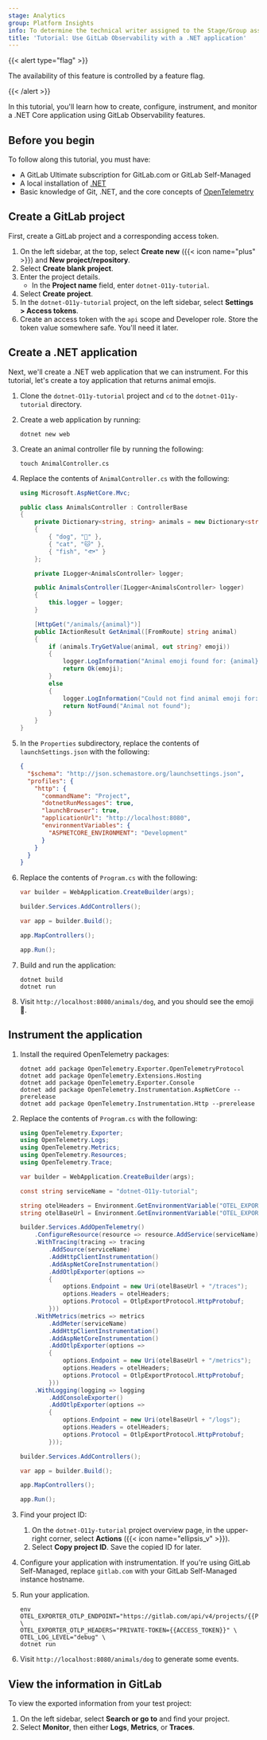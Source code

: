 ```yaml
---
stage: Analytics
group: Platform Insights
info: To determine the technical writer assigned to the Stage/Group associated with this page, see https://handbook.gitlab.com/handbook/product/ux/technical-writing/#assignments
title: 'Tutorial: Use GitLab Observability with a .NET application'
---
```


{{< alert type="flag" >}}

The availability of this feature is controlled by a feature flag.
<!-- Update this note when observability_features flag is removed -->

{{< /alert >}}

In this tutorial, you'll learn how to create, configure, instrument, and monitor a .NET Core application using GitLab Observability features.

## Before you begin

To follow along this tutorial, you must have:

- A GitLab Ultimate subscription for GitLab.com or GitLab Self-Managed
- A local installation of [.NET](https://dotnet.microsoft.com/en-us/)
- Basic knowledge of Git, .NET, and the core concepts of [OpenTelemetry](https://opentelemetry.io/)

## Create a GitLab project

First, create a GitLab project and a corresponding access token.

1. On the left sidebar, at the top, select **Create new** ({{< icon name="plus" >}}) and **New project/repository**.
1. Select **Create blank project**.
1. Enter the project details.
   - In the **Project name** field, enter `dotnet-O11y-tutorial`.
1. Select **Create project**.
1. In the `dotnet-O11y-tutorial` project, on the left sidebar, select **Settings > Access tokens**.
1. Create an access token with the `api` scope and Developer role. Store the token value somewhere safe.
   You'll need it later.

## Create a .NET application

Next, we'll create a .NET web application that we can instrument. For this tutorial, let's create a toy application that returns animal emojis.

1. Clone the `dotnet-O11y-tutorial` project and `cd` to the `dotnet-O11y-tutorial` directory.
1. Create a web application by running:

   ```shell
   dotnet new web
   ```

1. Create an animal controller file by running the following:

   ```shell
   touch AnimalController.cs
   ```

1. Replace the contents of `AnimalController.cs` with the following:

   ```cs
   using Microsoft.AspNetCore.Mvc;

   public class AnimalsController : ControllerBase
   {
       private Dictionary<string, string> animals = new Dictionary<string, string>
       {
           { "dog", "🐶" },
           { "cat", "🐱" },
           { "fish", "🐟" }
       };

       private ILogger<AnimalsController> logger;

       public AnimalsController(ILogger<AnimalsController> logger)
       {
           this.logger = logger;
       }

       [HttpGet("/animals/{animal}")]
       public IActionResult GetAnimal([FromRoute] string animal)
       {
           if (animals.TryGetValue(animal, out string? emoji))
           {
               logger.LogInformation("Animal emoji found for: {animal}", animal);
               return Ok(emoji);
           }
           else
           {
               logger.LogInformation("Could not find animal emoji for: {animal}", animal);
               return NotFound("Animal not found");
           }
       }
   }
   ```

1. In the `Properties` subdirectory, replace the contents of `launchSettings.json` with the following:

   ```json
   {
     "$schema": "http://json.schemastore.org/launchsettings.json",
     "profiles": {
       "http": {
         "commandName": "Project",
         "dotnetRunMessages": true,
         "launchBrowser": true,
         "applicationUrl": "http://localhost:8080",
         "environmentVariables": {
           "ASPNETCORE_ENVIRONMENT": "Development"
         }
       }
     }
   }
   ```

1. Replace the contents of `Program.cs` with the following:

   ```cs
   var builder = WebApplication.CreateBuilder(args);

   builder.Services.AddControllers();

   var app = builder.Build();

   app.MapControllers();

   app.Run();
   ```

1. Build and run the application:

   ```shell
   dotnet build
   dotnet run
   ```

1. Visit `http://localhost:8080/animals/dog`, and you should see the emoji 🐶.

## Instrument the application

1. Install the required OpenTelemetry packages:

   ```shell
   dotnet add package OpenTelemetry.Exporter.OpenTelemetryProtocol
   dotnet add package OpenTelemetry.Extensions.Hosting
   dotnet add package OpenTelemetry.Exporter.Console
   dotnet add package OpenTelemetry.Instrumentation.AspNetCore --prerelease
   dotnet add package OpenTelemetry.Instrumentation.Http --prerelease
   ```

1. Replace the contents of `Program.cs` with the following:

   ```cs
   using OpenTelemetry.Exporter;
   using OpenTelemetry.Logs;
   using OpenTelemetry.Metrics;
   using OpenTelemetry.Resources;
   using OpenTelemetry.Trace;

   var builder = WebApplication.CreateBuilder(args);

   const string serviceName = "dotnet-O11y-tutorial";

   string otelHeaders = Environment.GetEnvironmentVariable("OTEL_EXPORTER_OTLP_HEADERS") ?? "empty";
   string otelBaseUrl = Environment.GetEnvironmentVariable("OTEL_EXPORTER_OTLP_ENDPOINT") ?? "empty";

   builder.Services.AddOpenTelemetry()
       .ConfigureResource(resource => resource.AddService(serviceName))
       .WithTracing(tracing => tracing
           .AddSource(serviceName)
           .AddHttpClientInstrumentation()
           .AddAspNetCoreInstrumentation()
           .AddOtlpExporter(options =>
           {
               options.Endpoint = new Uri(otelBaseUrl + "/traces");
               options.Headers = otelHeaders;
               options.Protocol = OtlpExportProtocol.HttpProtobuf;
           }))
       .WithMetrics(metrics => metrics
           .AddMeter(serviceName)
           .AddHttpClientInstrumentation()
           .AddAspNetCoreInstrumentation()
           .AddOtlpExporter(options =>
           {
               options.Endpoint = new Uri(otelBaseUrl + "/metrics");
               options.Headers = otelHeaders;
               options.Protocol = OtlpExportProtocol.HttpProtobuf;
           }))
       .WithLogging(logging => logging
           .AddConsoleExporter()
           .AddOtlpExporter(options =>
           {
               options.Endpoint = new Uri(otelBaseUrl + "/logs");
               options.Headers = otelHeaders;
               options.Protocol = OtlpExportProtocol.HttpProtobuf;
           }));

   builder.Services.AddControllers();

   var app = builder.Build();

   app.MapControllers();

   app.Run();
   ```

1. Find your project ID:
   1. On the `dotnet-O11y-tutorial` project overview page, in the upper-right corner, select **Actions** ({{< icon name="ellipsis_v" >}}).
   1. Select **Copy project ID**. Save the copied ID for later.

1. Configure your application with instrumentation.
   If you're using GitLab Self-Managed, replace `gitlab.com` with your GitLab Self-Managed instance hostname.
1. Run your application.

   ```shell
   env OTEL_EXPORTER_OTLP_ENDPOINT="https://gitlab.com/api/v4/projects/{{PROJECT_ID}}/observability" \
   OTEL_EXPORTER_OTLP_HEADERS="PRIVATE-TOKEN={{ACCESS_TOKEN}}" \
   OTEL_LOG_LEVEL="debug" \
   dotnet run
   ```

1. Visit `http://localhost:8080/animals/dog` to generate some events.

## View the information in GitLab

To view the exported information from your test project:

1. On the left sidebar, select **Search or go to** and find your project.
1. Select **Monitor**, then either **Logs**, **Metrics**, or **Traces**.
